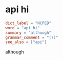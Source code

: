 # api hi

``` toml
dict_label = "NCPED"
word = "api hi"
summary = "although"
grammar_comment = "(?)"
see_also = ["api"]
```

although

